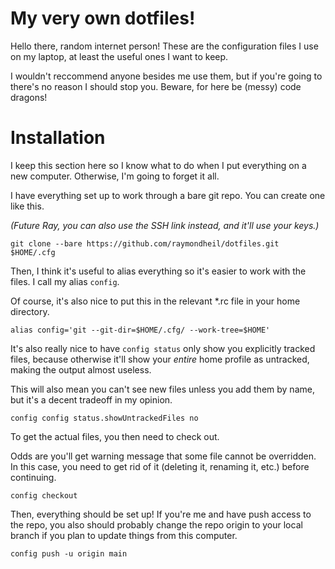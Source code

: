 # My very own dotfiles!

Hello there, random internet person! These are the configuration files I use on my laptop, at least the useful ones I want to keep.

I wouldn't reccommend anyone besides me use them, but if you're going to there's no reason I should stop you. Beware, for here be (messy) code dragons! 

# Installation

I keep this section here so I know what to do when I put everything on a new computer. Otherwise, I'm going to forget it all.

I have everything set up to work through a bare git repo. You can create one like this.

*(Future Ray, you can also use the SSH link instead, and it'll use your keys.)*

```
git clone --bare https://github.com/raymondheil/dotfiles.git $HOME/.cfg
```

Then, I think it's useful to alias everything so it's easier to work with the files. I call my alias `config`.

Of course, it's also nice to put this in the relevant \*.rc file in your home directory.

```
alias config='git --git-dir=$HOME/.cfg/ --work-tree=$HOME'
```

It's also really nice to have `config status` only show you explicitly tracked files, because otherwise it'll show your *entire* home profile
as untracked, making the output almost useless.

This will also mean you can't see new files unless you add them by name, but it's a decent tradeoff in my opinion.

```
config config status.showUntrackedFiles no
```

To get the actual files, you then need to check out. 

Odds are you'll get warning message that some file cannot be overridden. In this case, you need to get rid of it (deleting it, renaming it, etc.)
before continuing.

```
config checkout
```

Then, everything should be set up! If you're me and have push access to the repo, you also should probably change the repo origin
to your local branch if you plan to update things from this computer.

```
config push -u origin main
```
